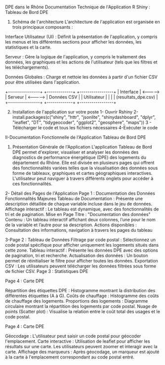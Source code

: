 # 
DPE dans le Rhône
Documentation Technique de l'Application R Shiny : Tableau de Bord DPE
1. Schéma de l'architecture
L'architecture de l'application est organisée en trois principaux composants :

Interface Utilisateur (UI) : Définit la présentation de l'application, y compris les menus et les différentes sections pour afficher les données, les statistiques et la carte.

Serveur : Gère la logique de l'application, y compris le traitement des données, les graphiques et les actions de l'utilisateur (tels que les filtres et les téléchargements).

Données Globales : Charge et nettoie les données à partir d'un fichier CSV pour être utilisées dans l'application.

+----------------+          +-------------+         +-----------------+
|   Interface     | <-----> |   Serveur   | <-----> |  Données CSV    |
|     Utilisateur |          |             |         |  (resultats_dpe.csv) |
+----------------+          +-------------+         +-----------------+


2. Installation de l'application sur votre poste
1- Ouvrir Rshiny
2-install.packages(c("shiny", "httr", "jsonlite", "shinydashboard", "dplyr", "leaflet", "DT", "tidygeocoder", "ggplot2", "geosphere", "maps"))
3 - Télécharger le code et tous les fichiers nécessaires
4-Exécuter le code

II-Documentation Fonctionnelle de l'Application Tableau de Bord DPE

1. Présentation Générale de l'Application
L'application Tableau de Bord DPE permet d'explorer, visualiser et analyser les données des diagnostics de performance énergétique (DPE) des logements du département du Rhône. Elle est divisée en plusieurs pages qui offrent des fonctionnalités variées telles que la visualisation des données sous forme de tableaux, graphiques et cartes géographiques interactives. L'utilisateur peut naviguer à travers différents onglets pour accéder à ces fonctionnalités.


2- Détail des Pages de l'Application
Page 1 : Documentation des Données
Fonctionnalités Majeures
Tableau de Documentation : Présente une description détaillée de chaque variable incluse dans le jeu de données.
Affichage interactif : Le tableau est dynamique, avec des fonctionnalités de tri et de pagination.
Mise en Page
Titre : "Documentation des données"
Contenu : Un tableau interactif affichant deux colonnes, l’une pour le nom de la variable et l’autre pour sa description.
Actions disponibles : Consultation des informations, navigation à travers les pages du tableau


3-Page 2 : Tableau de Données
Filtrage par code postal : Sélectionnez un code postal spécifique pour afficher uniquement les logements situés dans cette zone.
Tableau interactif : Présente les données DPE avec des options de pagination, tri et recherche.
Actualisation des données : Un bouton permet de réinitialiser le filtre pour afficher toutes les données.
Exportation CSV : Les utilisateurs peuvent télécharger les données filtrées sous forme de fichier CSV.
Page 3 : Statistiques DPE

Page 4 : Carte DPE

Répartition des étiquettes DPE : Histogramme montrant la distribution des différentes étiquettes (A à G).
Coûts de chauffage : Histogramme des coûts de chauffage des logements.
Proportions des logements : Diagramme circulaire montrant la répartition des logements par code postal.
Nuage de points (Scatter plot) : Visualise la relation entre le coût total des usages et le code postal.

Page 4 : Carte DPE

Géocodage : L'utilisateur peut saisir un code postal pour géocoder l'emplacement.
Carte interactive : Utilisation de leaflet pour afficher les résultats sur une carte. Les utilisateurs peuvent zoomer et interagir avec la carte.
Affichage des marqueurs : Après géocodage, un marqueur est ajouté à la carte à l'emplacement correspondant au code postal entré.
